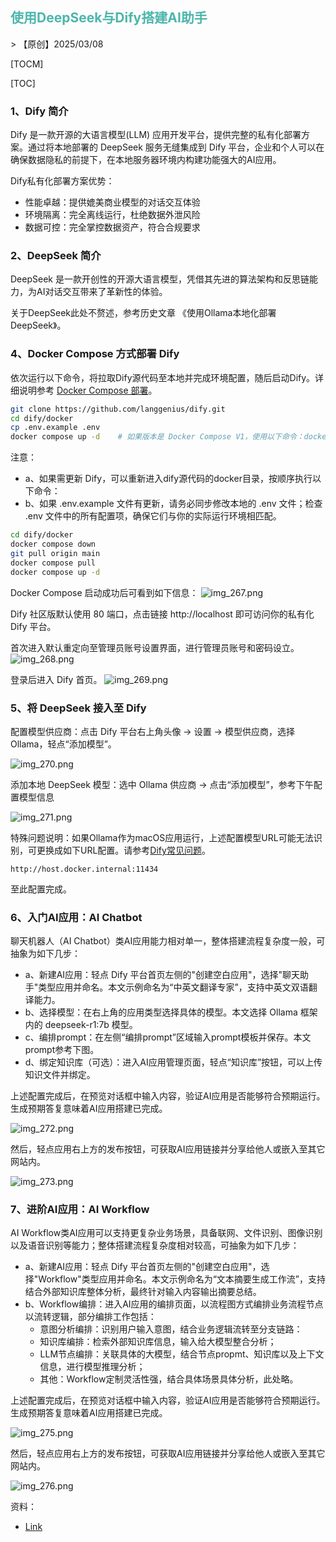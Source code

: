 <h2 style="color:#4db6ac !important" >使用DeepSeek与Dify搭建AI助手</h2>
> 【原创】2025/03/08

[TOCM]

[TOC]

### 1、Dify 简介
Dify 是一款开源的大语言模型(LLM) 应用开发平台，提供完整的私有化部署方案。通过将本地部署的 DeepSeek 服务无缝集成到 Dify 平台，企业和个人可以在确保数据隐私的前提下，在本地服务器环境内构建功能强大的AI应用。

Dify私有化部署方案优势：
- 性能卓越：提供媲美商业模型的对话交互体验
- 环境隔离：完全离线运行，杜绝数据外泄风险
- 数据可控：完全掌控数据资产，符合合规要求

### 2、DeepSeek 简介
DeepSeek 是一款开创性的开源大语言模型，凭借其先进的算法架构和反思链能力，为AI对话交互带来了革新性的体验。 

关于DeepSeek此处不赘述，参考历史文章 《使用Ollama本地化部署DeepSeek》。

### 4、Docker Compose 方式部署 Dify
依次运行以下命令，将拉取Dify源代码至本地并完成环境配置，随后启动Dify。详细说明参考 [Docker Compose 部署](https://docs.dify.ai/zh-hans/getting-started/install-self-hosted/docker-compose)。

```bash
git clone https://github.com/langgenius/dify.git
cd dify/docker
cp .env.example .env
docker compose up -d    # 如果版本是 Docker Compose V1，使用以下命令：docker-compose up -d； 
```

注意：
- a、如果需更新 Dify，可以重新进入dify源代码的docker目录，按顺序执行以下命令：
- b、如果 .env.example 文件有更新，请务必同步修改本地的 .env 文件；检查 .env 文件中的所有配置项，确保它们与你的实际运行环境相匹配。
```bash
cd dify/docker
docker compose down
git pull origin main
docker compose pull
docker compose up -d
```

Docker Compose 启动成功后可看到如下信息：
![img_267.png](https://www.xuxueli.com/blog/static/images/img_267.png)

Dify 社区版默认使用 80 端口，点击链接 http://localhost 即可访问你的私有化 Dify 平台。

首次进入默认重定向至管理员账号设置界面，进行管理员账号和密码设立。
![img_268.png](https://www.xuxueli.com/blog/static/images/img_268.png)

登录后进入 Dify 首页。
![img_269.png](https://www.xuxueli.com/blog/static/images/img_269.png)

### 5、将 DeepSeek 接入至 Dify

配置模型供应商：点击 Dify 平台右上角头像 → 设置 → 模型供应商，选择 Ollama，轻点“添加模型”。

![img_270.png](https://www.xuxueli.com/blog/static/images/img_270.png)

添加本地 DeepSeek 模型：选中 Ollama 供应商 → 点击“添加模型”，参考下午配置模型信息

![img_271.png](https://www.xuxueli.com/blog/static/images/img_271.png)


特殊问题说明：如果Ollama作为macOS应用运行，上述配置模型URL可能无法识别，可更换成如下URL配置。请参考[Dify常见问题](https://docs.dify.ai/zh-hans/learn-more/use-cases/private-ai-ollama-deepseek-dify#id-1.-docker-bu-shu-shi-de-lian-jie-cuo-wu)。

```
http://host.docker.internal:11434
```

至此配置完成。

### 6、入门AI应用：AI Chatbot

聊天机器人（AI Chatbot）类AI应用能力相对单一，整体搭建流程复杂度一般，可抽象为如下几步：
- a、新建AI应用：轻点 Dify 平台首页左侧的"创建空白应用"，选择"聊天助手"类型应用并命名。本文示例命名为“中英文翻译专家”，支持中英文双语翻译能力。
- b、选择模型：在右上角的应用类型选择具体的模型。本文选择 Ollama 框架内的 deepseek-r1:7b 模型。
- c、编排prompt：在左侧“编排prompt”区域输入prompt模板并保存。本文prompt参考下图。
- d、绑定知识库（可选）：进入AI应用管理页面，轻点“知识库”按钮，可以上传知识文件并绑定。

上述配置完成后，在预览对话框中输入内容，验证AI应用是否能够符合预期运行。生成预期答复意味着AI应用搭建已完成。

![img_272.png](https://www.xuxueli.com/blog/static/images/img_272.png)

然后，轻点应用右上方的发布按钮，可获取AI应用链接并分享给他人或嵌入至其它网站内。

![img_273.png](https://www.xuxueli.com/blog/static/images/img_273.png)


### 7、进阶AI应用：AI Workflow

AI Workflow类AI应用可以支持更复杂业务场景，具备联网、文件识别、图像识别以及语音识别等能力；整体搭建流程复杂度相对较高，可抽象为如下几步：
- a、新建AI应用：轻点 Dify 平台首页左侧的"创建空白应用"，选择"Workflow"类型应用并命名。本文示例命名为“文本摘要生成工作流”，支持结合外部知识库整体分析，最终针对输入内容输出摘要总结。
- b、Workflow编排：进入AI应用的编排页面，以流程图方式编排业务流程节点以流转逻辑，部分编排工作包括：
  - 意图分析编排：识别用户输入意图，结合业务逻辑流转至分支链路：
  - 知识库编排：检索外部知识库信息，输入给大模型整合分析；
  - LLM节点编排：关联具体的大模型，结合节点propmt、知识库以及上下文信息，进行模型推理分析；
  - 其他：Workflow定制灵活性强，结合具体场景具体分析，此处略。

上述配置完成后，在预览对话框中输入内容，验证AI应用是否能够符合预期运行。生成预期答复意味着AI应用搭建已完成。

![img_275.png](https://www.xuxueli.com/blog/static/images/img_275.png)

然后，轻点应用右上方的发布按钮，可获取AI应用链接并分享给他人或嵌入至其它网站内。

![img_276.png](https://www.xuxueli.com/blog/static/images/img_276.png)





资料：
- [Link](https://github.com/langgenius/dify-docs/blob/main/zh_CN/learn-more/use-cases/private-ai-ollama-deepseek-dify.md) 
